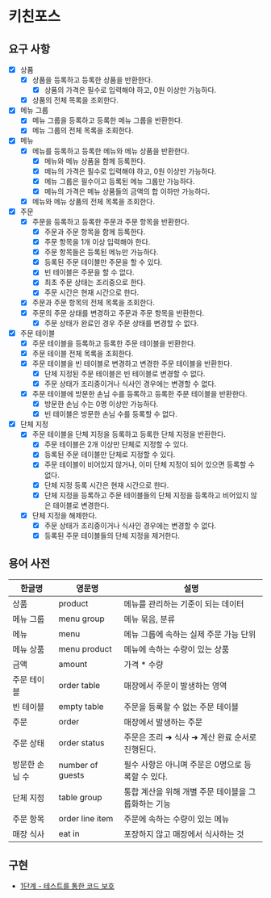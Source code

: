 # 키친포스

## 요구 사항
- [x] 상품
  - [x] 상품을 등록하고 등록한 상품을 반환한다.
    - [x] 상품의 가격은 필수로 입력해야 하고, 0원 이상만 가능하다.
  - [x] 상품의 전체 목록을 조회한다.
- [x] 메뉴 그룹
  - [x] 메뉴 그룹을 등록하고 등록한 메뉴 그룹을 반환한다.
  - [x] 메뉴 그룹의 전체 목록을 조회한다.
- [x] 메뉴
  - [x] 메뉴를 등록하고 등록한 메뉴와 메뉴 상품을 반환한다.
    - [x] 메뉴와 메뉴 상품을 함께 등록한다.
    - [x] 메뉴의 가격은 필수로 입력해야 하고, 0원 이상만 가능하다.
    - [x] 메뉴 그룹은 필수이고 등록된 메뉴 그룹만 가능하다.
    - [x] 메뉴의 가격은 메뉴 상품들의 금액의 합 이하만 가능하다.
  - [x] 메뉴와 메뉴 상품의 전체 목록을 조회한다.
- [x] 주문
  - [x] 주문을 등록하고 등록한 주문과 주문 항목을 반환한다.
    - [x] 주문과 주문 항목을 함께 등록한다.
    - [x] 주문 항목을 1개 이상 입력해야 한다.
    - [x] 주문 항목들은 등록된 메뉴만 가능하다.
    - [x] 등록된 주문 테이블만 주문을 할 수 있다.
    - [x] 빈 테이블은 주문을 할 수 없다.
    - [x] 최초 주문 상태는 조리중으로 한다.
    - [x] 주문 시간은 현재 시간으로 한다.
  - [x] 주문과 주문 항목의 전체 목록을 조회한다.
  - [x] 주문의 주문 상태를 변경하고 주문과 주문 항목을 반환한다.
    - [x] 주문 상태가 완료인 경우 주문 상태를 변경할 수 없다.
- [x] 주문 테이블
  - [x] 주문 테이블을 등록하고 등록한 주문 테이블을 반환한다.
  - [x] 주문 테이블 전체 목록을 조회한다.
  - [x] 주문 테이블을 빈 테이블로 변경하고 변경한 주문 테이블을 반환한다.
    - [x] 단체 지정된 주문 테이블은 빈 테이블로 변경할 수 없다.
    - [x] 주문 상태가 조리중이거나 식사인 경우에는 변경할 수 없다.
  - [x] 주문 테이블에 방문한 손님 수를 등록하고 등록한 주문 테이블을 반환한다.
    - [x] 방문한 손님 수는 0명 이상만 가능하다.
    - [x] 빈 테이블은 방문한 손님 수를 등록할 수 없다.
- [x] 단체 지정
  - [x] 주문 테이블을 단체 지정을 등록하고 등록한 단체 지정을 반환한다.
    - [x] 주문 테이블은 2개 이상만 단체로 지정할 수 있다.
    - [x] 등록된 주문 테이블만 단체로 지정할 수 있다.
    - [x] 주문 테이블이 비어있지 않거나, 이미 단체 지정이 되어 있으면 등록할 수 없다.
    - [x] 단체 지정 등록 시간은 현재 시간으로 한다.
    - [x] 단체 지정을 등록하고 주문 테이블들의 단체 지정을 등록하고 비어있지 않은 테이블로 변경한다.
  - [x] 단체 지정을 해제한다.
    - [x] 주문 상태가 조리중이거나 식사인 경우에는 변경할 수 없다.
    - [x] 등록된 주문 테이블들의 단체 지정을 제거한다.

## 용어 사전

| 한글명 | 영문명 | 설명 |
| --- | --- | --- |
| 상품 | product | 메뉴를 관리하는 기준이 되는 데이터 |
| 메뉴 그룹 | menu group | 메뉴 묶음, 분류 |
| 메뉴 | menu | 메뉴 그룹에 속하는 실제 주문 가능 단위 |
| 메뉴 상품 | menu product | 메뉴에 속하는 수량이 있는 상품 |
| 금액 | amount | 가격 * 수량 |
| 주문 테이블 | order table | 매장에서 주문이 발생하는 영역 |
| 빈 테이블 | empty table | 주문을 등록할 수 없는 주문 테이블 |
| 주문 | order | 매장에서 발생하는 주문 |
| 주문 상태 | order status | 주문은 조리 ➜ 식사 ➜ 계산 완료 순서로 진행된다. |
| 방문한 손님 수 | number of guests | 필수 사항은 아니며 주문은 0명으로 등록할 수 있다. |
| 단체 지정 | table group | 통합 계산을 위해 개별 주문 테이블을 그룹화하는 기능 |
| 주문 항목 | order line item | 주문에 속하는 수량이 있는 메뉴 |
| 매장 식사 | eat in | 포장하지 않고 매장에서 식사하는 것 |

## 구현
- [1단계 - 테스트를 통한 코드 보호](./docs/step1.md)
